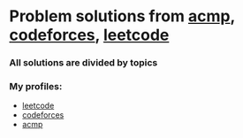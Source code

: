 # Problem solutions from [acmp](https://acmp.ru/), [codeforces](https://codeforces.com), [leetcode](https://leetcode.com)

### All solutions are divided by topics ###
### My profiles: ###
* [leetcode](https://leetcode.com/swimfish7/)
* [codeforces](https://codeforces.com/profile/swimfish7)
* [acmp](https://acmp.ru/index.asp?main=user&id=242796)
